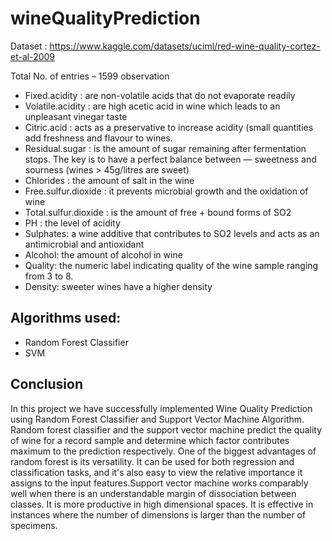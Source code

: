 # wineQualityPrediction

Dataset : https://www.kaggle.com/datasets/uciml/red-wine-quality-cortez-et-al-2009

Total No. of entries – 1599 observation
- Fixed.acidity : are non-volatile acids that do not evaporate readily
- Volatile.acidity : are high acetic acid in wine which leads to an unpleasant
vinegar taste
- Citric.acid : acts as a preservative to increase acidity (small quantities add
freshness and flavour to wines.
- Residual.sugar : is the amount of sugar remaining after fermentation
stops. The key is to have a perfect balance between — sweetness and
sourness (wines > 45g/litres are sweet)
- Chlorides : the amount of salt in the wine
- Free.sulfur.dioxide : it prevents microbial growth and the oxidation of
wine
- Total.sulfur.dioxide : is the amount of free + bound forms of SO2
- PH : the level of acidity
- Sulphates: a wine additive that contributes to SO2 levels and acts as an
antimicrobial and antioxidant
- Alcohol: the amount of alcohol in wine
- Quality: the numeric label indicating quality of the wine sample ranging
from 3 to 8.
- Density: sweeter wines have a higher density

## Algorithms used:
- Random Forest Classifier
- SVM

## Conclusion
In this project we have successfully implemented Wine Quality Prediction using
Random Forest Classifier and Support Vector Machine Algorithm. Random
forest classifier and the support vector machine predict the quality of wine for a
record sample and determine which factor contributes maximum to the
prediction respectively. One of the biggest advantages of random forest is its
versatility. It can be used for both regression and classification tasks, and it's
also easy to view the relative importance it assigns to the input features.Support
vector machine works comparably well when there is an understandable margin
of dissociation between classes. It is more productive in high dimensional
spaces. It is effective in instances where the number of dimensions is larger than
the number of specimens.
